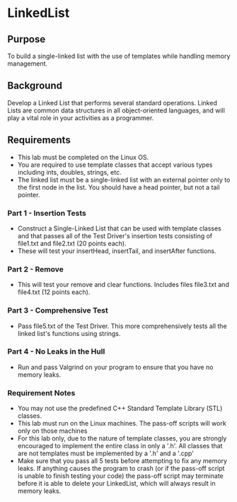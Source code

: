 # LinkedList

## Purpose
To build a single-linked list with the use of templates while handling memory management.

## Background
Develop a Linked List that performs several standard operations. Linked Lists are common data structures in all object-oriented languages, and will play a vital role in your activities as a programmer.

## Requirements
* This lab must be completed on the Linux OS.
* You are required to use template classes that accept various types including ints, doubles, strings, etc.
* The linked list must be a single-linked list with an external pointer only to the first node in the list. You should have a head pointer, but not a tail pointer.

### Part 1 - Insertion Tests
* Construct a Single-Linked List that can be used with template classes and that passes all of the Test Driver's insertion tests consisting of file1.txt and file2.txt (20 points each).
* These will test your insertHead, insertTail, and insertAfter functions.

### Part 2 - Remove
* This will test your remove and clear functions.  Includes files file3.txt and file4.txt (12 points each).

### Part 3 - Comprehensive Test
* Pass file5.txt of the Test Driver. This more comprehensively tests all the linked list's functions using strings.

### Part 4 - No Leaks in the Hull
* Run and pass Valgrind on your program to ensure that you have no memory leaks.

### Requirement Notes
* You may not use the predefined C++ Standard Template Library (STL) classes.
* This lab must run on the Linux machines. The pass-off scripts will work only on those machines
* For this lab only, due to the nature of template classes, you are strongly encouraged to implement the entire class in only a '.h'.  All classes that are not templates must be implemented by a '.h' and a '.cpp'
* Make sure that you pass all 5 tests before attempting to fix any memory leaks.  If anything causes the program to crash (or if the pass-off script is unable to finish testing your code) the pass-off script may terminate 
before it is able to delete your LinkedList, which will always result in memory leaks.
